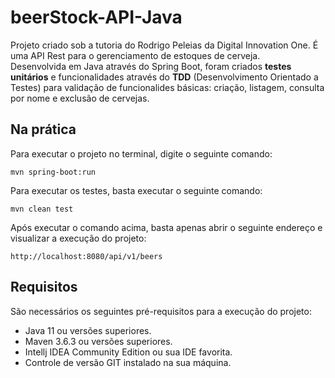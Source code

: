 # beerStock-API-Java  

Projeto criado sob a tutoria do Rodrigo Peleias da Digital Innovation One. É uma API Rest para o gerenciamento de estoques de cerveja.   
Desenvolvida em Java através do Spring Boot, foram criados **testes unitários** e funcionalidades através do **TDD** (Desenvolvimento Orientado a Testes) para validação de funcionalides básicas: criação, listagem, consulta por nome e exclusão de cervejas.

## Na prática

Para executar o projeto no terminal, digite o seguinte comando:

```shell script
mvn spring-boot:run 
```

Para executar os testes, basta executar o seguinte comando:

```shell script
mvn clean test
```

Após executar o comando acima, basta apenas abrir o seguinte endereço e visualizar a execução do projeto:

```
http://localhost:8080/api/v1/beers
```
## Requisitos
São necessários os seguintes pré-requisitos para a execução do projeto:

* Java 11 ou versões superiores.
* Maven 3.6.3 ou versões superiores.
* Intellj IDEA Community Edition ou sua IDE favorita.
* Controle de versão GIT instalado na sua máquina.
